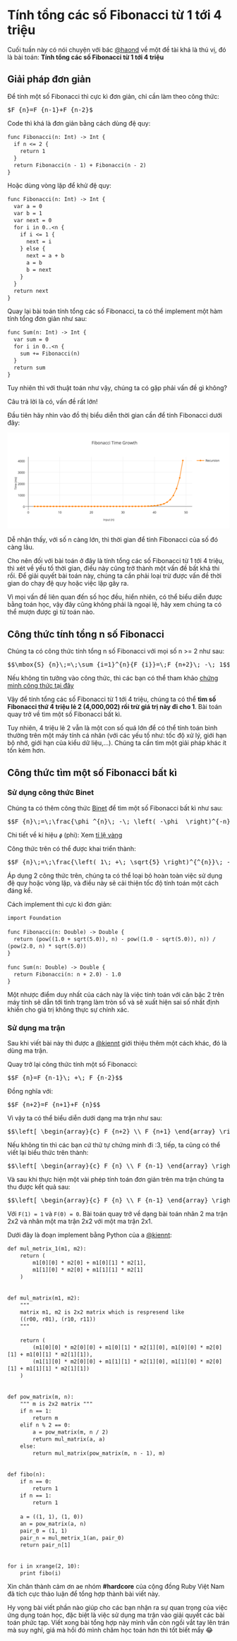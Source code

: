 # Tính tổng các số Fibonacci từ 1 tới 4 triệu

Cuối tuần này có nói chuyện với bác [@haond](http://kipalog.com/users/nguyenduyhao1111/mypage) về một đề tài khá là thú vị, đó là bài toán: **Tính tổng các số Fibonacci từ 1 tới 4 triệu**

## Giải pháp đơn giản

Để tính một số Fibonacci thì cực kì đơn giản, chỉ cần làm theo công thức: 

<pre class="math">
$F_{n}=F_{n-1}+F_{n-2}$
</pre>

Code thì khá là đơn giản bằng cách dùng đệ quy: 

```
func Fibonacci(n: Int) -> Int {
  if n <= 2 {
    return 1
  }
  return Fibonacci(n - 1) + Fibonacci(n - 2)
}
```

Hoặc dùng vòng lặp để khử đệ quy:

```
func Fibonacci(n: Int) -> Int {
  var a = 0
  var b = 1
  var next = 0
  for i in 0..<n {
    if i <= 1 {
      next = i
    } else {
      next = a + b
      a = b
      b = next
    }
  }
  return next
}
```

Quay lại bài toán tính tổng các số Fibonacci, ta có thể implement một hàm tính tổng đơn giản như sau:

```
func Sum(n: Int) -> Int {
  var sum = 0
  for i in 0..<n {
    sum += Fibonacci(n)  
  }
  return sum
}
```

Tuy nhiên thì với thuật toán như vậy, chúng ta có gặp phải vấn đề gì không? 

Câu trả lời là có, vấn đề rất lớn!

Đầu tiên hãy nhìn vào đồ thị biểu diễn thời gian cần để tính Fibonacci dưới đây:

![](img/fibonacci.png)

Dễ nhận thấy, với số n càng lớn, thì thời gian để tính Fibonacci của số đó càng lâu.

Cho nên đối với bài toán ở đây là tính tổng các số Fibonacci từ 1 tới 4 triệu, thì xét về yếu tố thời gian, điều này cũng trở thành một vấn đề bất khả thi rồi. Để giải quyết bài toán này, chúng ta cần phải loại trừ được vấn đề thời gian do chạy đệ quy hoặc việc lặp gây ra.

Vì mọi vấn đề liên quan đến số học đều, hiển nhiên, có thể biểu diễn được bằng toán học, vậy đây cũng không phải là ngoại lệ, hãy xem chúng ta có thể mượn được gì từ toán nào.

## Công thức tính tổng n số Fibonacci

Chúng ta có công thức tính tổng n số Fibonacci với mọi số n >= 2 như sau:

<pre class="math">
$$\mbox{S}_{n}\;=\;\sum_{i=1}^{n}{F_{i}}=\;F_{n+2}\; -\; 1$$
</pre>

Nếu không tin tưởng vào công thức, thì các bạn có thể tham khảo [chứng minh công thức tại đây](https://proofwiki.org/wiki/Sum_of_Sequence_of_Fibonacci_Numbers#Proof)

Vậy để tính tổng các số Fibonacci từ 1 tới 4 triệu, chúng ta có thể **tìm số Fibonacci thứ 4 triệu lẻ 2 (4,000,002) rồi trừ giá trị này đi cho 1**. Bài toán quay trở về tìm một số Fibonacci bất kì.

Tuy nhiên, 4 triệu lẻ 2 vẫn là một con số quá lớn để có thể tính toán bình thường trên một máy tính cá nhân (với các yếu tố như: tốc độ xử lý, giới hạn bộ nhớ, giới hạn của kiểu dữ liệu,...). Chúng ta cần tìm một giải pháp khác ít tốn kém hơn.

## Công thức tìm một số Fibonacci bất kì

### Sử dụng công thức Binet

Chúng ta có thêm công thức [Binet](http://mathworld.wolfram.com/BinetsFibonacciNumberFormula.html) để tìm một số Fibonacci bất kì như sau:

<pre class="math">
$$F_{n}\;=\;\frac{\phi ^{n}\; -\; \left( -\phi  \right)^{-n}}{\sqrt{5}}$$
</pre>

Chi tiết về kí hiệu <code class="math">$\phi$</code> (phi): Xem [tỉ lệ vàng](http://mathworld.wolfram.com/GoldenRatio.html)

Công thức trên có thể được khai triển thành: 

<pre class="math">
$$F_{n}\;=\;\frac{\left( 1\; +\; \sqrt{5} \right)^{^{n}}\; -\; \left( 1\; -\; \sqrt{5} \right)^{^{n}}}{2^{^{n}}\sqrt{5}}$$
</pre>

Áp dụng 2 công thức trên, chúng ta có thể loại bỏ hoàn toàn việc sử dụng đệ quy hoặc vòng lặp, và điều này sẽ cải thiện tốc độ tính toán một cách đáng kể.

Cách implement thì cực kì đơn giản: 

```
import Foundation

func Fibonacci(n: Double) -> Double {
  return (pow((1.0 + sqrt(5.0)), n) - pow((1.0 - sqrt(5.0)), n)) / (pow(2.0, n) * sqrt(5.0))
}

func Sum(n: Double) -> Double {
  return Fibonacci(n: n + 2.0) - 1.0
}
```

Một nhược điểm duy nhất của cách này là việc tính toán với căn bậc 2 trên máy tính sẽ dẫn tới tình trạng làm tròn số và sẽ xuất hiện sai số nhất định khiến cho giá trị không thực sự chính xác.

### Sử dụng ma trận

Sau khi viết bài này thì được a [@kiennt](http://kipalog.com/users/kiennt/mypage) giới thiệu thêm một cách khác, đó là dùng ma trận.

Quay trở lại công thức tính một số Fibonacci: 

<pre class="math">$$F_{n}=F_{n-1}\; +\; F_{n-2}$$</pre>

Đồng nghĩa với: 

<pre class="math">$$F_{n+2}=F_{n+1}+F_{n}$$</pre>

Vì vậy ta có thể biểu diễn dưới dạng ma trận như sau:

<pre class="math">
$$\left[ \begin{array}{c} F_{n+2} \\ F_{n+1} \end{array} \right]\; =\; \left[ \begin{array}{c} F_{n+1}\; +\; F_{n} \\ F_{n+1} \end{array} \right]\; =\; \left[ \begin{array}{cc} 1 & 1 \\ 1 & 0 \end{array} \right]\; \left[ \begin{array}{c} F_{n+1} \\ F_{n} \end{array} \right]$$
</pre>

Nếu không tin thì các bạn cứ thử tự chứng minh đi :3, tiếp, ta cũng có thể viết lại biểu thức trên thành:

<pre class="math">
$$\left[ \begin{array}{c} F_{n} \\ F_{n-1} \end{array} \right]\; =\; \left[ \begin{array}{cc} 1 & 1 \\ 1 & 0 \end{array} \right]\; \left[ \begin{array}{c} F_{n-1} \\ F_{n-2} \end{array} \right]$$
</pre>

Và sau khi thực hiện một vài phép tính toán đơn giản trên ma trận chúng ta thu được kết quả sau:

<pre class="math">
$$\left[ \begin{array}{c} F_{n} \\ F_{n-1} \end{array} \right]\; =\; \left[ \begin{array}{cc} 1 & 1 \\ 1 & 0 \end{array} \right]^{^{^{^{^{^{^{^{n}}}}}}}}\; \left[ \begin{array}{c} F_{1} \\ F_{0} \end{array} \right]$$
</pre>

Với `F(1) = 1` và `F(0) = 0`. Bài toán quay trở về dạng bài toán nhân 2 ma trận 2x2 và nhân một ma trận 2x2 với một ma trận 2x1. 

Dưới đây là đoạn implement bằng Python của a [@kiennt](http://kipalog.com/users/kiennt/mypage):

```
def mul_metrix_1(m1, m2):
    return (
        m1[0][0] * m2[0] + m1[0][1] * m2[1],
        m1[1][0] * m2[0] + m1[1][1] * m2[1]
    )


def mul_matrix(m1, m2):
    """
    matrix m1, m2 is 2x2 matrix which is respresend like
    ((r00, r01), (r10, r11))
    """

    return (
        (m1[0][0] * m2[0][0] + m1[0][1] * m2[1][0], m1[0][0] * m2[0][1] + m1[0][1] * m2[1][1]),
        (m1[1][0] * m2[0][0] + m1[1][1] * m2[1][0], m1[1][0] * m2[0][1] + m1[1][1] * m2[1][1])
    )


def pow_matrix(m, n):
    """ m is 2x2 matrix """
    if n == 1:
        return m
    elif n % 2 == 0:
        a = pow_matrix(m, n / 2)
        return mul_matrix(a, a)
    else:
        return mul_matrix(pow_matrix(m, n - 1), m)


def fibo(n):
    if n == 0:
        return 1
    if n == 1:
        return 1

    a = ((1, 1), (1, 0))
    an = pow_matrix(a, n)
    pair_0 = (1, 1)
    pair_n = mul_metrix_1(an, pair_0)
    return pair_n[1]


for i in xrange(2, 10):
    print fibo(i)
```

Xin chân thành cảm ơn ae nhóm **#hardcore** của cộng đồng Ruby Việt Nam đã tích cực thảo luận để tổng hợp thành bài viết này.

Hy vọng bài viết phần nào giúp cho các bạn nhận ra sự quan trọng của việc ứng dụng toán học, đặc biệt là việc sử dụng ma trận vào giải quyết các bài toán phức tạp. Viết xong bài tổng hợp này mình vẫn còn ngồi vắt tay lên trán mà suy nghĩ, giá mà hồi đó mình chăm học toán hơn thì tốt biết mấy :joy:
